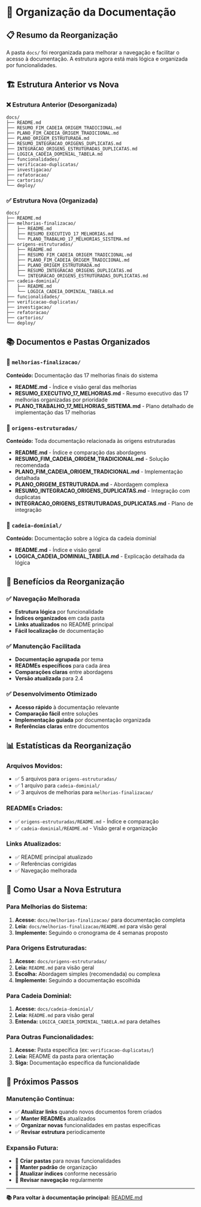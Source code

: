 # 📁 Organização da Documentação

## 📋 **Resumo da Reorganização**

A pasta `docs/` foi reorganizada para melhorar a navegação e facilitar o acesso à documentação. A estrutura agora está mais lógica e organizada por funcionalidades.

## 🏗️ **Estrutura Anterior vs Nova**

### **❌ Estrutura Anterior (Desorganizada)**
```
docs/
├── README.md
├── RESUMO_FIM_CADEIA_ORIGEM_TRADICIONAL.md
├── PLANO_FIM_CADEIA_ORIGEM_TRADICIONAL.md
├── PLANO_ORIGEM_ESTRUTURADA.md
├── RESUMO_INTEGRACAO_ORIGENS_DUPLICATAS.md
├── INTEGRACAO_ORIGENS_ESTRUTURADAS_DUPLICATAS.md
├── LOGICA_CADEIA_DOMINIAL_TABELA.md
├── funcionalidades/
├── verificacao-duplicatas/
├── investigacao/
├── refatoracao/
├── cartorios/
└── deploy/
```

### **✅ Estrutura Nova (Organizada)**
```
docs/
├── README.md
├── melhorias-finalizacao/
│   ├── README.md
│   ├── RESUMO_EXECUTIVO_17_MELHORIAS.md
│   └── PLANO_TRABALHO_17_MELHORIAS_SISTEMA.md
├── origens-estruturadas/
│   ├── README.md
│   ├── RESUMO_FIM_CADEIA_ORIGEM_TRADICIONAL.md
│   ├── PLANO_FIM_CADEIA_ORIGEM_TRADICIONAL.md
│   ├── PLANO_ORIGEM_ESTRUTURADA.md
│   ├── RESUMO_INTEGRACAO_ORIGENS_DUPLICATAS.md
│   └── INTEGRACAO_ORIGENS_ESTRUTURADAS_DUPLICATAS.md
├── cadeia-dominial/
│   ├── README.md
│   └── LOGICA_CADEIA_DOMINIAL_TABELA.md
├── funcionalidades/
├── verificacao-duplicatas/
├── investigacao/
├── refatoracao/
├── cartorios/
└── deploy/
```

## 📚 **Documentos e Pastas Organizados**

### **🎯 `melhorias-finalizacao/`**
**Conteúdo:** Documentação das 17 melhorias finais do sistema
- **README.md** - Índice e visão geral das melhorias
- **RESUMO_EXECUTIVO_17_MELHORIAS.md** - Resumo executivo das 17 melhorias organizadas por prioridade
- **PLANO_TRABALHO_17_MELHORIAS_SISTEMA.md** - Plano detalhado de implementação das 17 melhorias

### **🌳 `origens-estruturadas/`**
**Conteúdo:** Toda documentação relacionada às origens estruturadas
- **README.md** - Índice e comparação das abordagens
- **RESUMO_FIM_CADEIA_ORIGEM_TRADICIONAL.md** - Solução recomendada
- **PLANO_FIM_CADEIA_ORIGEM_TRADICIONAL.md** - Implementação detalhada
- **PLANO_ORIGEM_ESTRUTURADA.md** - Abordagem complexa
- **RESUMO_INTEGRACAO_ORIGENS_DUPLICATAS.md** - Integração com duplicatas
- **INTEGRACAO_ORIGENS_ESTRUTURADAS_DUPLICATAS.md** - Plano de integração

### **🌳 `cadeia-dominial/`**
**Conteúdo:** Documentação sobre a lógica da cadeia dominial
- **README.md** - Índice e visão geral
- **LOGICA_CADEIA_DOMINIAL_TABELA.md** - Explicação detalhada da lógica

## 🎯 **Benefícios da Reorganização**

### **✅ Navegação Melhorada**
- **Estrutura lógica** por funcionalidade
- **Índices organizados** em cada pasta
- **Links atualizados** no README principal
- **Fácil localização** de documentação

### **✅ Manutenção Facilitada**
- **Documentação agrupada** por tema
- **READMEs específicos** para cada área
- **Comparações claras** entre abordagens
- **Versão atualizada** para 2.4

### **✅ Desenvolvimento Otimizado**
- **Acesso rápido** à documentação relevante
- **Comparação fácil** entre soluções
- **Implementação guiada** por documentação organizada
- **Referências claras** entre documentos

## 📊 **Estatísticas da Reorganização**

### **Arquivos Movidos:**
- ✅ 5 arquivos para `origens-estruturadas/`
- ✅ 1 arquivo para `cadeia-dominial/`
- ✅ 3 arquivos de melhorias para `melhorias-finalizacao/`

### **READMEs Criados:**
- ✅ `origens-estruturadas/README.md` - Índice e comparação
- ✅ `cadeia-dominial/README.md` - Visão geral e organização

### **Links Atualizados:**
- ✅ README principal atualizado
- ✅ Referências corrigidas
- ✅ Navegação melhorada

## 🚀 **Como Usar a Nova Estrutura**

### **Para Melhorias do Sistema:**
1. **Acesse:** `docs/melhorias-finalizacao/` para documentação completa
2. **Leia:** `docs/melhorias-finalizacao/README.md` para visão geral
3. **Implemente:** Seguindo o cronograma de 4 semanas proposto

### **Para Origens Estruturadas:**
1. **Acesse:** `docs/origens-estruturadas/`
2. **Leia:** `README.md` para visão geral
3. **Escolha:** Abordagem simples (recomendada) ou complexa
4. **Implemente:** Seguindo a documentação escolhida

### **Para Cadeia Dominial:**
1. **Acesse:** `docs/cadeia-dominial/`
2. **Leia:** `README.md` para visão geral
3. **Entenda:** `LOGICA_CADEIA_DOMINIAL_TABELA.md` para detalhes

### **Para Outras Funcionalidades:**
1. **Acesse:** Pasta específica (ex: `verificacao-duplicatas/`)
2. **Leia:** README da pasta para orientação
3. **Siga:** Documentação específica da funcionalidade

## 🎯 **Próximos Passos**

### **Manutenção Contínua:**
- ✅ **Atualizar links** quando novos documentos forem criados
- ✅ **Manter READMEs** atualizados
- ✅ **Organizar novas** funcionalidades em pastas específicas
- ✅ **Revisar estrutura** periodicamente

### **Expansão Futura:**
- 🔄 **Criar pastas** para novas funcionalidades
- 🔄 **Manter padrão** de organização
- 🔄 **Atualizar índices** conforme necessário
- 🔄 **Revisar navegação** regularmente

---

**📚 Para voltar à documentação principal:** [README.md](README.md) 